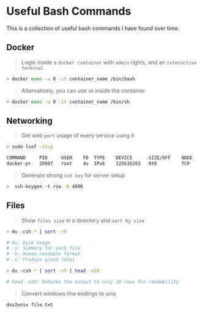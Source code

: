 # Useful Bash Commands

This is a collection of useful bash commands I have found over time.

## Docker

> Login inside a `docker container` with `admin` rights, and an `interactive terminal`

``` bash
> docker exec -u 0 -it container_name /bin/bash
```

> Alternatively, you can use `sh` inside the container

``` bash
> docker exec -u 0 -it container_name /bin/sh
```

## Networking

> Get web `port` usage of every service using it

``` bash
> sudo lsof -itcp

COMMAND     PID     USER    FD  TYPE    DEVICE      SIZE/OFF    NODE    NAME
docker-pr   20887   root    4u  IPv6    225535203   0t0         TCP     *:1883 (LISTEN)
```

> Generate strong `ssh key` for server setup

```bash
>  ssh-keygen -t rsa -b 4096
```

## Files

> Show `files size` in a directory and `sort by size`

```bash
> du -csh * | sort -rh

# du: Disk Usage
# -s: Summary for each file
# -h: Human readable format
# -c: Produce grand total

> du -csh * | sort -rh | head -n10

# head -n10: Reduces the output to only 10 rows for readability
```

> Convert windows line endings to unix

```bash
dos2unix file.txt
```